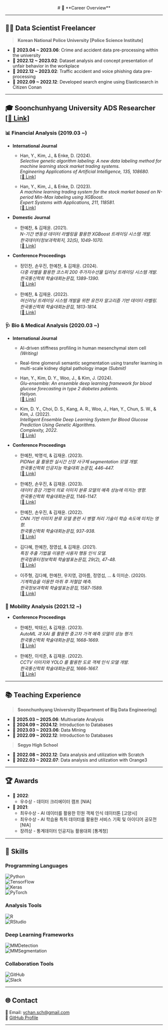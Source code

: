 <div align="center">
# 🌟 **Career Overview**
</div>

---

## 👨‍💻 **Data Scientist Freelancer**
> **Korean National Police University [Police Science Institute]**
- 📅 **2023.04 ~ 2023.06**: Crime and accident data pre-processing within the university  
- 📅 **2022.12 ~ 2023.02**: Dataset analysis and concept presentation of unfair behavior in the workplace  
- 📅 **2022.12 ~ 2023.02**: Traffic accident and voice phishing data pre-processing  
- 📅 **2022.09 ~ 2022.12**: Developed search engine using Elasticsearch in Citizen Conan  

---

## 🎓 **Soonchunhyang University ADS Researcher [[🔗 Link](https://sites.google.com/view/sch-ads-lab/home?authuser=0)]**
### 📊 **Financial Analysis (2019.03 ~)**  
- **International Journal**  
  - Han, Y., Kim, J., & Enke, D. (2024).  
    *Selective genetic algorithm labeling: A new data labeling method for machine learning stock market trading systems.*  
    *Engineering Applications of Artificial Intelligence, 135, 108680.*  
    [[🔗 Link](https://scholar.google.co.kr/citations?view_op=view_citation&hl=ko&user=B_DD9tUAAAAJ&sortby=pubdate&citation_for_view=B_DD9tUAAAAJ:LkGwnXOMwfcC)]  

  - Han, Y., Kim, J., & Enke, D. (2023).  
    *A machine learning trading system for the stock market based on N-period Min-Max labeling using XGBoost.*  
    *Expert Systems with Applications, 211, 118581.*  
    [[🔗 Link](https://scholar.google.co.kr/citations?view_op=view_citation&hl=ko&user=B_DD9tUAAAAJ&citation_for_view=B_DD9tUAAAAJ:2osOgNQ5qMEC)]  

- **Domestic Journal**  
  - 한예찬, & 김재윤. (2021).  
    *N-기간 변동성 데이터 라벨링을 활용한 XGBoost 트레이딩 시스템 개발.*  
    *한국데이터정보과학회지, 32(5), 1049-1070.*  
    [[🔗 Link](https://scholar.google.co.kr/citations?view_op=view_citation&hl=ko&user=B_DD9tUAAAAJ&citation_for_view=B_DD9tUAAAAJ:Tyk-4Ss8FVUC)]  

- **Conference Proceedings**  
  - 정민찬, 손우진, 한예찬, & 김재윤. (2024).  
    *다중 라벨을 활용한 코스피 200 주가지수선물 딥러닝 트레이딩 시스템 개발.*  
    *한국통신학회 학술대회논문집, 1389-1390.*  
    [[🔗 Link](https://scholar.google.co.kr/citations?view_op=view_citation&hl=ko&user=B_DD9tUAAAAJ:roLk4NBRz8UC)]  

  - 한예찬, & 김재윤. (2022).  
    *머신러닝 트레이딩 시스템 개발을 위한 유전자 알고리즘 기반 데이터 라벨링.*  
    *한국통신학회 학술대회논문집, 1813-1814.*  
    [[🔗 Link](https://scholar.google.co.kr/citations?view_op=view_citation&hl=ko&user=B_DD9tUAAAAJ:UeHWp8X0CEIC)]  

### 🩺 **Bio & Medical Analysis (2020.03 ~)**  
- **International Journal**  
  - AI-driven stiffness profiling in human mesenchymal stem cell *(Writing)*  

  - Real-time glomeruli semantic segmentation using transfer learning in multi-scale kidney digital pathology image *(Submit)*  

  - Han, Y., Kim, D. Y., Woo, J., & Kim, J. (2024).  
    *Glu-ensemble: An ensemble deep learning framework for blood glucose forecasting in type 2 diabetes patients.*  
    *Heliyon.*  
    [[🔗 Link](https://scholar.google.co.kr/citations?view_op=view_citation&hl=ko&user=B_DD9tUAAAAJ&citation_for_view=B_DD9tUAAAAJ:_FxGoFyzp5QC)]  

  - Kim, D. Y., Choi, D. S., Kang, A. R., Woo, J., Han, Y., Chun, S. W., & Kim, J. (2022).  
    *Intelligent Ensemble Deep Learning System for Blood Glucose Prediction Using Genetic Algorithms.*  
    *Complexity, 2022.*  
    [[🔗 Link](https://scholar.google.co.kr/citations?view_op=view_citation&hl=ko&user=B_DD9tUAAAAJ&citation_for_view=B_DD9tUAAAAJ:Y0pCki6q_DkC)]  

- **Conference Proceedings**  
  - 한예찬, 박명석, & 김재윤. (2023).  
    *PIDNet 을 활용한 실시간 신장 사구체 segmentation 모델 개발.*  
    *한국통신학회 인공지능 학술대회 논문집, 446-447.*  
    [[🔗 Link](https://scholar.google.co.kr/citations?view_op=view_citation&hl=ko&user=B_DD9tUAAAAJ&citation_for_view=B_DD9tUAAAAJ:WF5omc3nYNoC)]  

  - 한예찬, 손우진, & 김재윤. (2023).  
    *데이터 증강 기법이 의료 이미지 분류 모델의 예측 성능에 미치는 영향.*  
    *한국통신학회 학술대회논문집, 1146-1147.*  
    [[🔗 Link](https://scholar.google.co.kr/citations?view_op=view_citation&hl=ko&user=B_DD9tUAAAAJ&sortby=pubdate&citation_for_view=B_DD9tUAAAAJ:YsMSGLbcyi4C)]  

  - 한예찬, 손우진, & 김재윤. (2022).  
    *CNN 기반 이미지 분류 모델 훈련 시 병렬 처리 기술이 학습 속도에 미치는 영향.*  
    *한국통신학회 학술대회논문집, 937-938.*  
    [[🔗 Link](https://scholar.google.co.kr/citations?view_op=view_citation&hl=ko&user=B_DD9tUAAAAJ&citation_for_view=B_DD9tUAAAAJ:W7OEmFMy1HYC)]  

  - 김다혜, 한예찬, 정영섭, & 김재윤. (2021).  
    *특징 추출 기법을 이용한 사용자 행동 인식 모델.*  
    *한국컴퓨터정보학회 학술발표논문집, 29(2), 47-48.*  
    [[🔗 Link](https://scholar.google.co.kr/citations?view_op=view_citation&hl=ko&user=B_DD9tUAAAAJ&citation_for_view=B_DD9tUAAAAJ:IjCSPb-OGe4C)]  

  - 이주형, 김다혜, 한예찬, 우지영, 강아름, 정영섭, ... & 이미순. (2020).  
    *기계학습을 이용한 마취 후 저혈압 예측.*  
    *한국정보과학회 학술발표논문집, 1587-1589.*  
    [[🔗 Link](https://scholar.google.co.kr/citations?view_op=view_citation&hl=ko&user=B_DD9tUAAAAJ&citation_for_view=B_DD9tUAAAAJ:u5HHmVD_uO8C)]  

### 🚗 **Mobility Analysis (2021.12 ~)**  
- **Conference Proceedings**  
  - 한예찬, 박태신, & 김재윤. (2023).  
    *AutoML 과 XAI 를 활용한 중고차 가격 예측 모델의 성능 평가.*  
    *한국통신학회 학술대회논문집, 1668-1669.*  
    [[🔗 Link](https://scholar.google.co.kr/citations?view_op=view_citation&hl=ko&user=B_DD9tUAAAAJ&citation_for_view=B_DD9tUAAAAJ:eQOLeE2rZwMC)]  

  - 한예찬, 이석준, & 김재윤. (2022).  
    *CCTV 이미지와 YOLO 를 활용한 도로 객체 인식 모델 개발.*  
    *한국통신학회 학술대회논문집, 1666-1667.*  
    [[🔗 Link](https://scholar.google.co.kr/citations?view_op=view_citation&hl=ko&user=B_DD9tUAAAAJ&citation_for_view=B_DD9tUAAAAJ:zYLM7Y9cAGgC)]  

---

## 📚 **Teaching Experience**
> **Soonchunhyang University [Department of Big Data Engineering]**  
- 📅 **2025.03 ~ 2025.06**: Multivariate Analysis  
- 📅 **2024.09 ~ 2024.12**: Introduction to Databases  
- 📅 **2023.03 ~ 2023.06**: Data Mining  
- 📅 **2022.09 ~ 2022.12**: Introduction to Databases  

> **Segyo High School**  
- 📅 **2022.08 ~ 2022.12**: Data analysis and utilization with Scratch  
- 📅 **2022.03 ~ 2022.07**: Data analysis and utilization with Orange3  

---

## 🏆 **Awards**
- 🥇 **2022**:
  - 우수상 - 데이터 크리에이터 캠프 [NIA]  
- 🥇 **2021**:  
  - 최우수상 - AI 데이터를 활용한 민원 객체 인식 데이터톤 [고양시]  
  - 최우수상 - AI 학습용 특허 데이터를 활용한 서비스 기획 및 아이디어 공모전 [NIA]  
  - 장려상 - 통계데이터 인공지능 활용대회 [통계청]  

---

## 🚀 **Skills**

### **Programming Languages**  
![Python](https://img.shields.io/badge/Python-3776AB?style=for-the-badge&logo=Python&logoColor=white)  
![TensorFlow](https://img.shields.io/badge/TensorFlow-FF6F00?style=for-the-badge&logo=TensorFlow&logoColor=white)  
![Keras](https://img.shields.io/badge/Keras-D00000?style=for-the-badge&logo=Keras&logoColor=white)  
![PyTorch](https://img.shields.io/badge/PyTorch-EE4C2C?style=for-the-badge&logo=PyTorch&logoColor=white)  

### **Analysis Tools**  
![R](https://img.shields.io/badge/R-276DC3?style=for-the-badge&logo=R&logoColor=white)  
![RStudio](https://img.shields.io/badge/RStudio-75AADB?style=for-the-badge&logo=RStudio&logoColor=white)  

### **Deep Learning Frameworks**  
![MMDetection](https://img.shields.io/badge/MMDetection-008FC7?style=for-the-badge&logo=github&logoColor=white)  
![MMSegmentation](https://img.shields.io/badge/MMSegmentation-008FC7?style=for-the-badge&logo=github&logoColor=white)  

### **Collaboration Tools**  
![GitHub](https://img.shields.io/badge/GitHub-181717?style=for-the-badge&logo=GitHub&logoColor=white)  
![Slack](https://img.shields.io/badge/Slack-4A154B?style=for-the-badge&logo=Slack&logoColor=white)  

---

## 🌐 **Contact**
📧 Email: ychan.sch@gmail.com  
🔗 [GitHub Profile](https://github.com/SCH-YcHan)  

---
